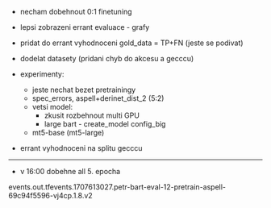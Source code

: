 - necham dobehnout 0:1 finetuning
- lepsi zobrazeni errant evaluace - grafy
- pridat do errant vyhodnoceni gold_data = TP+FN (jeste se podivat)
- dodelat datasety (pridani chyb do akcesu a gecccu)

- experimenty: 
  - jeste nechat bezet pretrainingy
  - spec_errors, aspell+derinet_dist_2 (5:2)
  - vetsi model:
    - zkusit rozbehnout multi GPU
    - large bart - create_model config_big
  - mt5-base (mt5-large)
  

- errant vyhodnoceni na splitu gecccu

---
- v 16:00 dobehne all 5. epocha



events.out.tfevents.1707613027.petr-bart-eval-12-pretrain-aspell-69c94f5596-vj4cp.1.8.v2